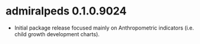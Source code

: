 # admiralpeds 0.1.0.9024

- Initial package release focused mainly on Anthropometric indicators (i.e. child growth
development charts).

